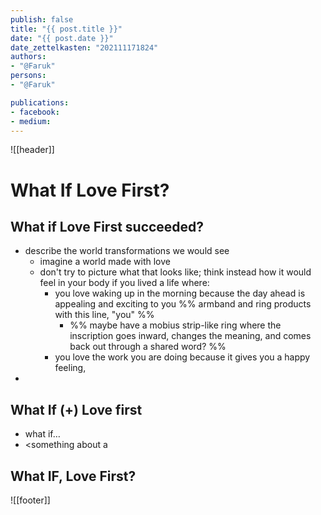 ```yaml
---
publish: false
title: "{{ post.title }}"
date: "{{ post.date }}"
date_zettelkasten: "202111171824"
authors:
- "@Faruk"
persons:
- "@Faruk"

publications:
- facebook:
- medium: 
---
```

![[header]]

# What If <nobr>Love First</nobr>?

## What if Love First succeeded?
- describe the world transformations we would see
	- imagine a world made with love
	- don't try to picture what that looks like; think instead how it would feel in your body if you lived a life where:
		- you love waking up in the morning because the day ahead is appealing and exciting to you %% armband and ring products with this line, "you" %%
			- %% maybe have a mobius strip-like ring where the inscription goes inward, changes the meaning, and comes back out through a shared word? %%
		- you love the work you are doing because it gives you a happy feeling, 
- 


## What If (+) Love first
- what if… 
- <something about a


## What IF, Love First?


![[footer]]